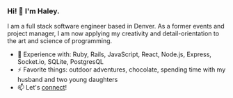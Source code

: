 ### Hi! 👋 I'm **Haley**. 

I am a full stack software engineer based in Denver. As a former events and project manager, I am now applying my creativity and detail-orientation to the art and science of programming.

- 🌱  Experience with: Ruby, Rails, JavaScript, React, Node.js, Express, Socket.io, SQLite, PostgresQL
- ⚡  Favorite things: outdoor adventures, chocolate, spending time with my husband and two young daughters
- 📫  Let's [connect](https://www.linkedin.com/in/haleywarson/)!
